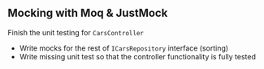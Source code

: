 ## Mocking with Moq & JustMock

Finish the unit testing for `CarsController`
 * Write mocks for the rest of `ICarsRepository` interface (sorting) 
 * Write missing unit test so that the controller functionality is fully tested